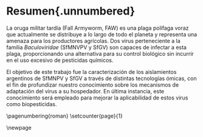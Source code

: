 # Resumen{.unnumbered}

La oruga militar tardía (Fall Armyworm, FAW) es una plaga polífaga voraz que actualmente se distribuye a lo largo de todo el planeta y representa una amenaza para los productores agrícolas. Dos virus perteneciente a la familia *Baculoviridae* (SfMNVPV y SfGV) son capaces de infectar a esta plaga, proporcionando una alternativa para su control biológico sin incurrir en el uso excesivo de pesticidas químicos.

El objetivo de este trabajo fue la caracterización de los aislamientos argentinos de SfMNPV y SfGV a través de distintas tecnologías ómicas, con el fin de profundizar nuestro conocimiento sobre los mecanismos de adaptación del virus a su hospedador. En última instancia, este conocimiento será empleado para mejorar la aplicabilidad de estos virus como biopesticidas.

\pagenumbering{roman}
\setcounter{page}{1}

\newpage

